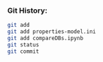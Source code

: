 


### Git History:
```Bash
git add
git add properties-model.ini 
git add compareDBs.ipynb 
git status
git commit
```
